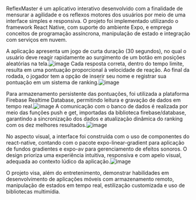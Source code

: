 ReflexMaster é um aplicativo interativo desenvolvido com a finalidade de mensurar a agilidade e os reflexos motores dos usuários por meio de uma interface simples e responsiva. O projeto foi implementado utilizando o framework React Native, com suporte do ambiente Expo, e emprega conceitos de programação assíncrona, manipulação de estado e integração com serviços em nuvem.

A aplicação apresenta um jogo de curta duração (30 segundos), no qual o usuário deve reagir rapidamente ao surgimento de um botão em posições aleatórias na tela.![image](https://github.com/user-attachments/assets/e0e012da-aedc-4172-861f-e103cf25b2b9) Cada resposta correta, dentro do tempo limite, resulta em uma pontuação proporcional à velocidade de reação. Ao final da rodada, o jogador tem a opção de inserir seu nome e registrar sua pontuação em um sistema de ranking.![image](https://github.com/user-attachments/assets/c74cd18c-7905-401b-90b5-761652c776a0)

Para armazenamento persistente das pontuações, foi utilizada a plataforma Firebase Realtime Database, permitindo leitura e gravação de dados em tempo real.![image](https://github.com/user-attachments/assets/c582d7c5-d2b1-4cfc-8820-32f876cab042)
 A comunicação com o banco de dados é realizada por meio das funções push e get, importadas da biblioteca firebase/database, garantindo a sincronização dos dados e atualização dinâmica do ranking com os dez melhores resultados.![image](https://github.com/user-attachments/assets/6b081de0-dc19-4328-92be-59f214e786b1)


No aspecto visual, a interface foi construída com o uso de componentes do react-native, contando com o pacote expo-linear-gradient para aplicação de fundos gradientes e expo-av para gerenciamento de efeitos sonoros. O design prioriza uma experiência intuitiva, responsiva e com apelo visual, adequada ao contexto lúdico da aplicação.![image](https://github.com/user-attachments/assets/142d51ed-b16b-4c5f-9470-d9479c5de800)


O projeto visa, além do entretenimento, demonstrar habilidades em desenvolvimento de aplicações móveis com armazenamento remoto, manipulação de estados em tempo real, estilização customizada e uso de bibliotecas multimídia.
